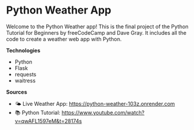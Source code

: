 # Python Weather App

Welcome to the Python Weather app! This is the final project of the Python Tutorial for Beginners by freeCodeCamp and Dave Gray. It includes all the code to create a weather web app with Python.

**Technologies**
- Python
- Flask
- requests
- waitress

**Sources**
- 🌤️ Live Weather App: https://python-weather-103z.onrender.com
- 📚 Python Tutorial: https://www.youtube.com/watch?v=qwAFL1597eM&t=28174s
